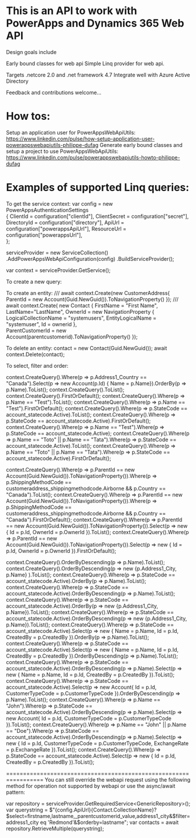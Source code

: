 # This is an API to work with PowerApps and Dynamics 365 Web API

Design goals include

Early bound classes for web api
Simple Linq provider for web api.

Targets .netcore 2.0 and .net framework 4.7
Integrate well with Azure Active Directory 

Feedback and contributions welcome...

How tos:
=================================================================
Setup an application user for PowerAppsWebApiUtils: https://www.linkedin.com/pulse/how-setup-application-user-powerappswebapiutils-philippe-dufag
Generate early bound classes and setup a project to use PowerAppsWebApiUtils: https://www.linkedin.com/pulse/powerappswebapiutils-howto-philippe-dufag

Examples of supported Linq queries:
=================================================================

To get the service context:
var config = 
    new PowerAppsAuthenticationSettings                     
    {
        ClientId = configuration["clientId"],
        ClientSecret = configuration["secret"],
        DirectoryId = configuration["directory"],
        ApiUrl = configuration["powerappsApiUrl"],
        ResourceUrl = configuration["powerappsUrl"],  
    };

serviceProvider = 
    new ServiceCollection()
    .AddPowerAppsWebApiConfiguration(config)
    .BuildServiceProvider();

var context = serviceProvider.GetService<WebApiContext>();


To create a new query:

To create an entity:
///
await context.Create(new CustomerAddress{ ParentId = new Account(Guid.NewGuid()).ToNavigationProperty() });
///
await context.Create(
    new Contact 
    { 
        FirstName = "First Name", 
        LastName="LastName", 
        OwnerId = new NavigationProperty { LogicalCollectionName = "systemusers", EntityLogicalName = "systemuser", Id = ownerid },  
        ParentCustomerId = new Account(parentcustomerid).ToNavigationProperty() 
    });

To delete an entity:
contact = new Contact(Guid.NewGuid());
await context.Delete(contact);

To select, filter and order:

context.CreateQuery<Account>().Where(p => p.Address1_Country  == "Canada").Select(p => new Account(p.Id) { Name = p.Name}).OrderBy(p => p.Name).ToList();
context.CreateQuery<Account>().ToList(); 
context.CreateQuery<Account>().FirstOrDefault(); 
context.CreateQuery<Account>().Where(p => p.Name == "Test").ToList(); 
context.CreateQuery<Account>().Where(p => p.Name == "Test").FirstOrDefault();
context.CreateQuery<Account>().Where(p => p.StateCode == account_statecode.Active).ToList();
context.CreateQuery<Account>().Where(p => p.StateCode == account_statecode.Active).FirstOrDefault();
context.CreateQuery<Account>().Where(p => p.Name == "Test").Where(p => p.StateCode == account_statecode.Active);
context.CreateQuery<Account>().Where(p => p.Name == "Toto" || p.Name == "Tata").Where(p => p.StateCode == account_statecode.Active).ToList();
context.CreateQuery<Account>().Where(p => p.Name == "Toto" || p.Name == "Tata").Where(p => p.StateCode == account_statecode.Active).FirstOrDefault();

context.CreateQuery<CustomerAddress>().Where(p => p.ParentId == new Account(Guid.NewGuid()).ToNavigationProperty()).Where(p => p.ShippingMethodCode == customeraddress_shippingmethodcode.Airborne && p.Country == "Canada").ToList();
context.CreateQuery<CustomerAddress>().Where(p => p.ParentId == new Account(Guid.NewGuid()).ToNavigationProperty()).Where(p => p.ShippingMethodCode == customeraddress_shippingmethodcode.Airborne && p.Country == "Canada").FirstOrDefault();
context.CreateQuery<CustomerAddress>().Where(p => p.ParentId == new Account(Guid.NewGuid()).ToNavigationProperty()).Select(p => new { Id = p.Id, OwnerId = p.OwnerId }).ToList();
context.CreateQuery<CustomerAddress>().Where(p => p.ParentId == new Account(Guid.NewGuid()).ToNavigationProperty()).Select(p => new { Id = p.Id, OwnerId = p.OwnerId }).FirstOrDefault();

context.CreateQuery<Account>().OrderByDescending(p => p.Name).ToList();
context.CreateQuery<Account>().OrderByDescending(p => new {p.Address1_City, p.Name} ).ToList();
context.CreateQuery<Account>().Where(p => p.StateCode == account_statecode.Active).OrderBy(p => p.Name).ToList();
context.CreateQuery<Account>().Where(p => p.StateCode == account_statecode.Active).OrderByDescending(p => p.Name).ToList();
context.CreateQuery<Account>().Where(p => p.StateCode == account_statecode.Active).OrderBy(p => new {p.Address1_City, p.Name}).ToList();
context.CreateQuery<Account>().Where(p => p.StateCode == account_statecode.Active).OrderByDescending(p => new {p.Address1_City, p.Name}).ToList();
context.CreateQuery<Account>().Where(p => p.StateCode == account_statecode.Active).Select(p => new { Name = p.Name, Id = p.Id, CreatedBy = p.CreatedBy }).OrderBy(p => p.Name).ToList();
context.CreateQuery<Account>().Where(p => p.StateCode == account_statecode.Active).Select(p => new { Name = p.Name, Id = p.Id, CreatedBy = p.CreatedBy }).OrderByDescending(p => p.Name).ToList();
context.CreateQuery<Account>().Where(p => p.StateCode == account_statecode.Active).OrderByDescending(p => p.Name).Select(p => new { Name = p.Name, Id = p.Id, CreatedBy = p.CreatedBy }).ToList();
context.CreateQuery<Account>().Where(p => p.StateCode == account_statecode.Active).Select(p => new Account{ Id = p.Id, CustomerTypeCode = p.CustomerTypeCode }).OrderByDescending(p => p.Name).ToList();
context.CreateQuery<Account>().Where(p => p.Name == "John").Where(p => p.StateCode == account_statecode.Active).OrderByDescending(p => p.Name).Select(p => new Account{ Id = p.Id, CustomerTypeCode = p.CustomerTypeCode }).ToList();
context.CreateQuery<Account>().Where(p => p.Name == "John" || p.Name == "Doe").Where(p => p.StateCode == account_statecode.Active).OrderByDescending(p => p.Name).Select(p => new { Id = p.Id, CustomerTypeCode = p.CustomerTypeCode, ExchangeRate = p.ExchangeRate }).ToList();
context.CreateQuery<Account>().Where(p => p.StateCode == account_statecode.Active).Select(p => new { Id = p.Id, CreatedBy = p.CreatedBy }).ToList();


=================================================================
You can still override the webapi request using the following method for operation not supported by webapi or use the async/await pattern:

var repository = serviceProvider.GetRequiredService<GenericRepository<Contact>>();
var querystring = $"{config.ApiUrl}{Contact.CollectionName}?$select=firstname,lastname,_parentcustomerid_value,address1_city&$filter=address1_city eq 'Redmond'&$orderby=lastname";
var contacts = await repository.RetrieveMultiple(querystring);
      

